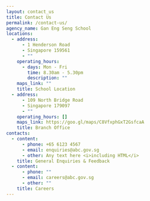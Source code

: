 ```yaml
---
layout: contact_us
title: Contact Us
permalink: /contact-us/
agency_name: Gan Eng Seng School
locations:
  - address:
      - 1 Henderson Road
      - Singapore 159561
      - ""
    operating_hours:
      - days: Mon - Fri
        time: 8.30am - 5.30pm
        description: ""
    maps_link: ""
    title: School Location
  - address:
      - 109 North Bridge Road
      - Singapore 179097
      - ""
    operating_hours: []
    maps_link: https://goo.gl/maps/C8VfxphGxT2GsfcaA
    title: Branch Office
contacts:
  - content:
      - phone: +65 6123 4567
      - email: enquiries@abc.gov.sg
      - other: Any text here <i>including HTML</i>
    title: General Enquiries & Feedback
  - content:
      - phone: ""
      - email: careers@abc.gov.sg
      - other: ""
    title: Careers
---
```

